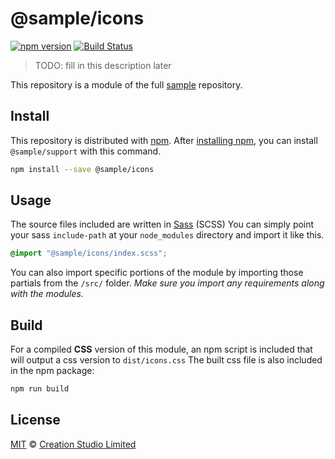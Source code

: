 # @sample/icons

[![npm version](https://img.shields.io/npm/v/@sample/icons.svg)](https://www.npmjs.org/package/@sample/icons)
[![Build Status](https://travis-ci.org/sample/sample.svg?branch=master)](https://travis-ci.org/sample/sample)

> TODO: fill in this description later

This repository is a module of the full [sample][sample] repository.

## Install

This repository is distributed with [npm]. After [installing npm][install-npm], you can install `@sample/support` with this command.

```bash
npm install --save @sample/icons
```

## Usage

The source files included are written in [Sass][sass] (SCSS) You can simply point your sass `include-path` at your `node_modules` directory and import it like this.

```scss
@import "@sample/icons/index.scss";
```

You can also import specific portions of the module by importing those partials from the `/src/` folder. _Make sure you import any requirements along with the modules._

## Build

For a compiled **CSS** version of this module, an npm script is included that will output a css version to `dist/icons.css` The built css file is also included in the npm package:

```bash
npm run build
```

## License

[MIT](./LICENSE) &copy; [Creation Studio Limited](https://creationstudio.com/)

[sample]: https://github.com/sample/sample
[docs]: http://sample.github.io/
[npm]: https://www.npmjs.com/
[install-npm]: https://docs.npmjs.com/getting-started/installing-node
[sass]: http://sass-lang.com/
